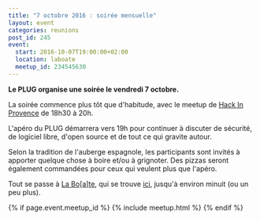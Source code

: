 ```yaml
---
title: "7 octobre 2016 : soirée mensuelle"
layout: event
categories: reunions
post_id: 245
event:
  start: 2016-10-07T19:00:00+02:00
  location: laboate
  meetup_id: 234545630
---
```


**Le PLUG organise une soirée le vendredi 7 octobre.**

La soirée commence plus tôt que d'habitude, avec le meetup de [Hack In Provence](https://www.meetup.com/fr-FR/Hack-In-Provence/events/233796723/) de 18h30 à 20h.

L'apéro du PLUG démarrera vers 19h pour continuer à discuter de sécurité, de logiciel libre, d'open source et de tout ce qui gravite autour.

Selon la tradition de l'auberge espagnole, les participants sont invités à apporter quelque chose à boire et/ou à grignoter. Des pizzas seront également commandées pour ceux qui veulent plus que l'apéro.

Tout se passe à [La Bo\[a\]te](http://laboate.com/), qui se trouve [ici](https://www.openstreetmap.org/?mlat=43.29207&mlon=5.37297#map=19/43.29207/5.37297), jusqu'à environ minuit (ou un peu plus).

{% if page.event.meetup_id %}
  {% include meetup.html %}
{% endif %}
